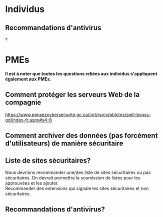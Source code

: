 # Individus

## Recommandations d'antivirus
?

# PMEs
**Il est à noter que toutes les questions reliées aux individus s'appliquent également aux PMEs.**

## Comment protéger les serveurs Web de la compagnie
https://www.pensezcybersecurite.gc.ca/cnt/rsrcs/pblctns/smll-bsnss-gd/index-fr.aspx#s4-6

## Comment archiver des données (pas forcément d'utilisateurs) de manière sécuritaire


## Liste de sites sécuritaires?
Nous devrions recommander une/des liste de sites sécuritaires ou pas sécuritaires. On devrait permettre la soumission de listes pour les approuvées et les ajouter.  
Recommander des extensions qui signale les sites sécuritaires et non sécuritaires.

## Recommandations d'antivirus?
